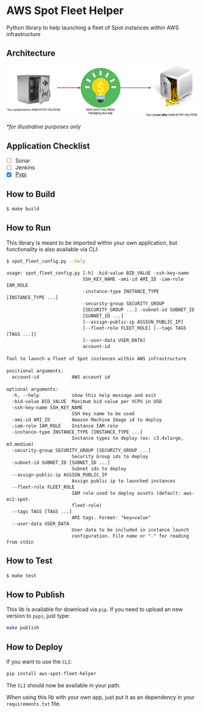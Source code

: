 # AWS Spot Fleet Helper
Python library to help launching a fleet of Spot instances within AWS infrastructure

## Architecture
![Lib Architecture](/architecture/aws-spot-helpers.png?raw=true "Architecture diagram")

_*for illustrative purposes only_

## Application Checklist
  - [ ] Sonar
  - [ ] Jenkins
  - [X] [Pypi](https://pypi.python.org/pypi/aws-spot-fleet-helper)
  
## How to Build
```sh 
$ make build
```

## How to Run
This library is meant to be imported within your own application, but functionality is also available via CLI:

```sh
$ spot_fleet_config.py --help
```
```text
usage: spot_fleet_config.py [-h] -bid-value BID_VALUE -ssh-key-name
                            SSH_KEY_NAME -ami-id AMI_ID -iam-role IAM_ROLE
                            -instance-type INSTANCE_TYPE [INSTANCE_TYPE ...]
                            -security-group SECURITY_GROUP
                            [SECURITY_GROUP ...] -subnet-id SUBNET_ID
                            [SUBNET_ID ...]
                            [--assign-public-ip ASSIGN_PUBLIC_IP]
                            [--fleet-role FLEET_ROLE] [--tags TAGS [TAGS ...]]
                            [--user-data USER_DATA]
                            account-id

Tool to launch a fleet of Spot instances within AWS infrastructure

positional arguments:
  account-id            AWS account id

optional arguments:
  -h, --help            show this help message and exit
  -bid-value BID_VALUE  Maximum bid value per VCPU in USD
  -ssh-key-name SSH_KEY_NAME
                        SSH key name to be used
  -ami-id AMI_ID        Amazon Machine Image id to deploy
  -iam-role IAM_ROLE    Instance IAM role
  -instance-type INSTANCE_TYPE [INSTANCE_TYPE ...]
                        Instance types to deploy (ex: c3.4xlarge, m3.medium)
  -security-group SECURITY_GROUP [SECURITY_GROUP ...]
                        Security Group ids to deploy
  -subnet-id SUBNET_ID [SUBNET_ID ...]
                        Subnet ids to deploy
  --assign-public-ip ASSIGN_PUBLIC_IP
                        Assign public ip to launched instances
  --fleet-role FLEET_ROLE
                        IAM role used to deploy assets (default: aws-ec2-spot-
                        fleet-role)
  --tags TAGS [TAGS ...]
                        AMI tags. Format: "key=value"
  --user-data USER_DATA
                        User data to be included in instance launch
                        configuration. File name or "-" for reading from stdin
```

## How to Test
```sh
$ make test
```

## How to Publish
This lib is available for download via `pip`. If you need to upload an new version to `pypi`, just type:
```sh 
make publish
```

## How to Deploy
If you want to use the `CLI`:
```sh
pip install aws-spot-fleet-helper
```
The `CLI` should now be available in your path.

When using this lib with your own app, just put it as an dependency in your `requirements.txt` file.